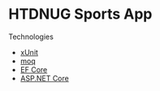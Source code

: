 # HTDNUG Sports App

Technologies
* [xUnit](https://xunit.github.io/)
* [moq](https://github.com/moq/moq4)
* [EF Core](https://docs.microsoft.com/en-us/ef/core/)
* [ASP.NET Core](https://docs.microsoft.com/en-us/aspnet/core/?view=aspnetcore-2.2)
